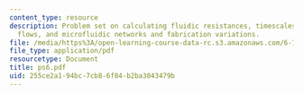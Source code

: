 ```yaml
---
content_type: resource
description: Problem set on calculating fluidic resistances, timescales in microfluidic
  flows, and microfluidic networks and fabrication variations.
file: /media/https%3A/open-learning-course-data-rc.s3.amazonaws.com/6-777j-design-and-fabrication-of-microelectromechanical-devices-spring-2007/255ce2a194bc7cb86f84b2ba3043479b_ps6.pdf
file_type: application/pdf
resourcetype: Document
title: ps6.pdf
uid: 255ce2a1-94bc-7cb8-6f84-b2ba3043479b
---
```

